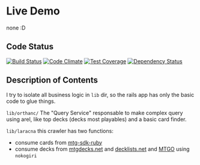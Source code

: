 # Live Demo
none :D
## Code Status
[![Build Status](https://travis-ci.org/roadhouse/mtgmgmt.svg?branch=master)](https://travis-ci.org/roadhouse/mtgmgmt)
[![Code Climate](https://codeclimate.com/github/roadhouse/mtgmgmt/badges/gpa.svg)](https://codeclimate.com/github/roadhouse/mtgmgmt)
[![Test Coverage](https://codeclimate.com/github/roadhouse/mtgmgmt/badges/coverage.svg)](https://codeclimate.com/github/roadhouse/mtgmgmt)
[![Dependency Status](https://www.versioneye.com/user/projects/546ab3c09508257317000146/badge.svg?style=flat)](https://www.versioneye.com/user/projects/546ab3c09508257317000146)

## Description of Contents

I try to isolate all business logic in `lib` dir, so the rails app has only the basic code to glue things.

`lib/orthanc/` The "Query Service" responsable to make complex query using arel, like top decks (decks most playables) and a basic card finder.

`lib/laracna` this crawler has two functions:
* consume cards from [mtg-sdk-ruby](https://github.com/MagicTheGathering/mtg-sdk-ruby)
* consume decks from [mtgdecks.net](http://www.mtgdecks.net/) and [decklists.net](http://www.decklists.net/) and [MTGO](http://magic.wizards.com/en/content/deck-lists-magic-online-products-game-info) using `nokogiri`

